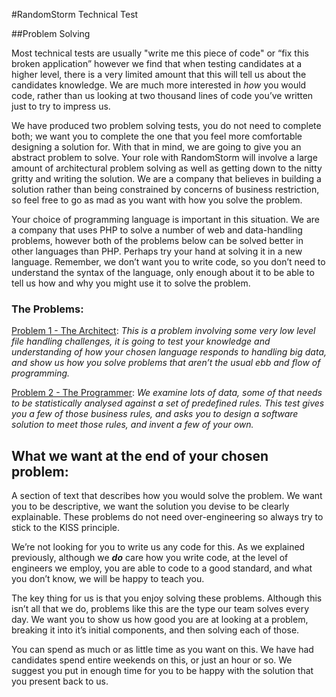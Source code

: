 #RandomStorm Technical Test

##Problem Solving

Most technical tests are usually "write me this piece of code" or “fix this broken application” however we find that when testing candidates at a higher level, there is a very limited amount that this will tell us about the candidates knowledge. We are much more interested in *how* you would code, rather than us looking at two thousand lines of code you’ve written just to try to impress us.

We have produced two problem solving tests, you do not need to complete both; we want you to complete the one that you feel more comfortable designing a solution for. With that in mind, we are going to give you an abstract problem to solve. Your role with RandomStorm will involve a large amount of architectural problem solving as well as getting down to the nitty gritty and writing the solution. We are a company that believes in building a solution rather than being constrained by concerns of business restriction, so feel free to go as mad as you want with how you solve the problem.

Your choice of programming language is important in this situation. We are a company that uses PHP to solve a number of web and data-handling problems, however both of the problems below can be solved better in other languages than PHP. Perhaps try your hand at solving it in a new language. Remember, we don’t want you to write code, so you don’t need to understand the syntax of the language, only enough about it to be able to tell us how and why you might use it to solve the problem.

### The Problems:

[Problem 1 - The Architect](ProblemSolving/Architect.md): *This is a problem involving some very low level file handling challenges, it is going to test your knowledge and understanding of how your chosen language responds to handling big data, and show us how you solve problems that aren’t the usual ebb and flow of programming.*

[Problem 2 - The Programmer](ProblemSolving/TheProgrammer.md): *We examine lots of data, some of that needs to be statistically analysed against a set of predefined rules. This test gives you a few of those business rules, and asks you to design a software solution to meet those rules, and invent a few of your own.*


## What we want at the end of your chosen problem:

A section of text that describes how you would solve the problem. We want you to be descriptive, we want the solution you devise to be clearly explainable. These problems do not need over-engineering so always try to stick to the KISS principle.

We’re not looking for you to write us any code for this. As we explained previously, although we **_do_** care how you write code, at the level of engineers we employ, you are able to code to a good standard, and what you don’t know, we will be happy to teach you.

The key thing for us is that you enjoy solving these problems. Although this isn’t all that we do, problems like this are the type our team solves every day. We want you to show us how good you are at looking at a problem, breaking it into it’s initial components, and then solving each of those.

You can spend as much or as little time as you want on this. We have had candidates spend entire weekends on this, or just an hour or so. We suggest you put in enough time for you to be happy with the solution that you present back to us.


